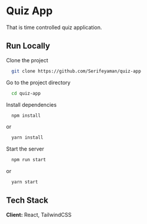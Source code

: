 
# Quiz App

That is time controlled quiz application.


## Run Locally

Clone the project

```bash
  git clone https://github.com/Serifeyaman/quiz-app
```

Go to the project directory

```bash
  cd quiz-app
```

Install dependencies

```bash
  npm install
```
or

```bash
  yarn install
```

Start the server

```bash
  npm run start
```
or

```bash
  yarn start
```


## Tech Stack

**Client:** React, TailwindCSS
